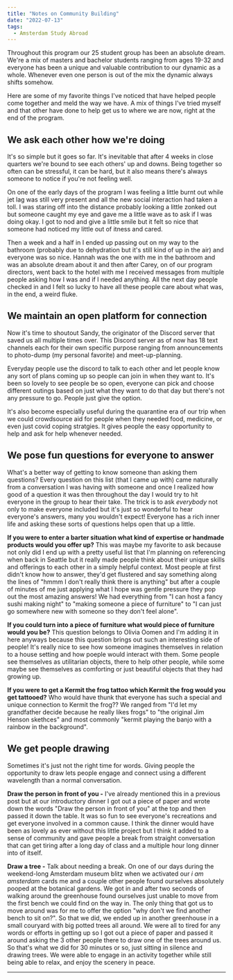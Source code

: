 ```yaml
---
title: "Notes on Community Building"
date: "2022-07-13"
tags:
  - Amsterdam Study Abroad
---
```


Throughout this program our 25 student group has been an absolute dream. We're a mix of masters and bachelor students ranging from ages 19-32 and everyone has been a unique and valuable contribution to our dynamic as a whole. Whenever even one person is out of the mix the dynamic always shifts somehow.

Here are some of my favorite things I've noticed that have helped people come together and meld the way we have. A mix of things I've tried myself and that other have done to help get us to where we are now, right at the end of the program.

## We ask each other how we're doing
It's so simple but it goes so far. It's inevitable that after 4 weeks in close quarters we're bound to see each others' up and downs. Being together so often can be stressful, it can be hard, but it also means there's always someone to notice if you're not feeling well. 

On one of the early days of the program I was feeling a little burnt out while jet lag was still very present and all the new social interaction had taken a toll. I was staring off into the distance probably looking a little zonked out but someone caught my eye and gave me a little wave as to ask if I was doing okay. I got to nod and give a little smile but it felt so nice that someone had noticed my little out of itness and cared.

Then a week and a half in I ended up passing out on my way to the bathroom (probably due to dehydration but it's still kind of up in the air) and everyone was so nice. Hannah was the one with me in the bathroom and was an absolute dream about it and then after Carey, on of our program directors, went back to the hotel with me I received messages from multiple people asking how I was and if I needed anything. All the next day people checked in and I felt so lucky to have all these people care about what was, in the end, a weird fluke.

## We maintain an open platform for connection
Now it's time to shoutout Sandy, the originator of the Discord server that saved us all multiple times over. This Discord server as of now has 18 text channels each for their own specific purpose ranging from announcements to photo-dump (my personal favorite) and meet-up-planning. 

Everyday people use the discord to talk to each other and let people know any sort of plans coming up so people can join in when they want to. It's been so lovely to see people be so open, everyone can pick and choose different outings based on just what they want to do that day but there's not any pressure to go. People just give the option. 

It's also become especially useful during the quarantine era of our trip when we could crowdsource aid for people when they needed food, medicine, or even just covid coping stratgies. It gives people the easy opportunity to help and ask for help whenever needed.

## We pose fun questions for everyone to answer

What's a better way of getting to know someone than asking them questions? Every question on this list (that I came up with) came naturally from a conversation I was having with someone and once I realized how good of a question it was then throughout the day I would try to hit everyone in the group to hear their take. The trick is to ask *everybody* not only to make everyone included but it's just so wonderful to hear everyone's answers, many you wouldn't expect! Everyone has a rich inner life and asking these sorts of questions helps open that up a little.

**If you were to enter a barter situation what kind of expertise or handmade products would you offer up?** This was maybe my favorite to ask because not only did I end up with a pretty useful list that I'm planning on referencing when back in Seattle but it really made people think about their unique skills and offerings to each other in a simply helpful context. Most people at first didn't know how to answer, they'd get flustered and say something along the lines of "hmmm I don't really think there is anything" but after a couple of minutes of me just applying what I hope was gentle pressure they pop out the most amazing answers! We had everything from "I can host a fancy sushi making night" to "making someone a piece of furniture" to "I can just go somewhere new with someone so they don't feel alone".

**If you could turn into a piece of furniture what would piece of furniture would you be?** This question belongs to Olivia Oomen and I'm adding it in here anyways because this question brings out such an interesting side of people! It's really nice to see how someone imagines themselves in relation to a house setting and how poeple would interact with them. Some people see themselves as utilitarian objects, there to help other people, while some maybe see themselves as comforting or just beautiful objects that they had growing up.

**If you were to get a Kermit the frog tattoo which Kermit the frog would you get tattooed?** Who would have thunk that everyone has such a special and unique connection to Kermit the frog?? We ranged from "I'd let my grandfather decide because he really likes frogs" to "the original Jim Henson skethces" and most commonly "kermit playing the banjo with a rainbow in the background".

## We get people drawing

Sometimes it's just not the right time for words. Giving people the opportunity to draw lets people engage and connect using a different wavelength than a normal conversation. 

**Draw the person in front of you -** I've already mentioned this in a previous post but at our introductory dinner I got out a piece of paper and wrote down the words "Draw the person in front of you" at the top and then passed it down the table. It was so fun to see everyone's recreations and get everyone involved in a common cause. I think the dinner would have been as lovely as ever without this little project but I think it added to a sense of community and gave people a break from straight conversation that can get tiring after a long day of class and a multiple hour long dinner into of itself.

**Draw a tree -** Talk about needing a break. On one of our days during the weekend-long Amsterdam museum blitz when we activated our *i am amsterdam* cards me and a couple other people found ourselves absolutely pooped at the botanical gardens. We got in and after two seconds of walking around the greenhouse found ourselves just unable to move from the first bench we could find on the way in. The only thing that got us to move around was for me to offer the option "why don't we find another bench to sit on?". So that we did, we ended up in another greenhouse in a small couryard with big potted trees all around. We were all to tired for any words or efforts in getting up so I got out a piece of paper and passed it around asking the 3 other people there to draw one of the trees around us. So that's what we did for 30 minutes or so, just sitting in silence and drawing trees. We were able to engage in an activity together while still being able to relax, and enjoy the scenery in peace.

---